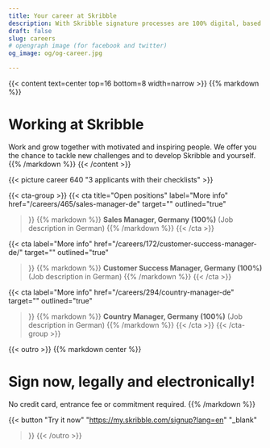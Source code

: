 ```yaml
---
title: Your career at Skribble
description: With Skribble signature processes are 100% digital, based on the qualified electronic signature “QES” - the e-signature, which is equivalent to your hand-written signature according to Swiss and EU law.
draft: false
slug: careers
# opengraph image (for facebook and twitter)
og_image: og/og-career.jpg

---
```


{{< content text=center top=16 bottom=8 width=narrow >}}
{{% markdown %}}
# Working at Skribble
Work and grow together with motivated and inspiring people.
We offer you the chance to tackle new challenges
and to develop Skribble and yourself.
{{% /markdown %}}
{{< /content >}}

{{< picture career 640 "3 applicants with their checklists" >}}

{{< cta-group >}}
{{< cta
  title="Open positions"
  label="More info"
  href="/careers/465/sales-manager-de"
  target=""
  outlined="true"
>}}
{{% markdown %}}
**Sales Manager, Germany (100%)**
(Job description in German)
{{% /markdown %}}
{{< /cta >}}

{{< cta
  label="More info"
  href="/careers/172/customer-success-manager-de/"
  target=""
  outlined="true"
>}}
{{% markdown %}}
**Customer Success Manager, Germany (100%)**
(Job description in German)
{{% /markdown %}}
{{< /cta >}}

{{< cta
  label="More info"
  href="/careers/294/country-manager-de"
  target=""
  outlined="true"
>}}
{{% markdown %}}
**Country Manager, Germany (100%)**
(Job description in German)
{{% /markdown %}}
{{< /cta >}}
{{< /cta-group >}}

[//]: # (--------------------------------------------------------------------------------------------------------------)

{{< outro >}}
{{% markdown center %}}
# Sign now, legally and electronically!
No credit card, entrance fee or commitment required.
{{% /markdown %}}

{{< button
  "Try it now"
  "https://my.skribble.com/signup?lang=en"
  "_blank"
>}}
{{< /outro >}}
